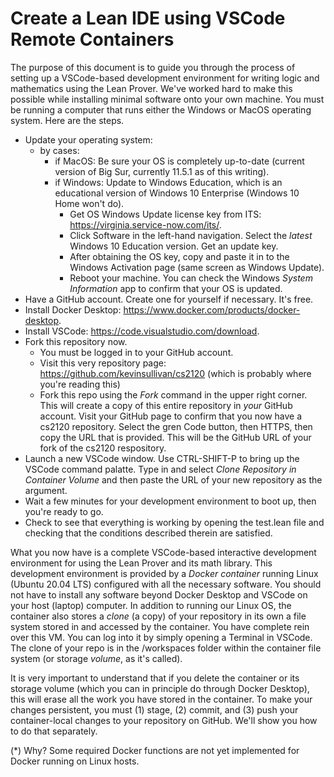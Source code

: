 # Create a Lean IDE using VSCode Remote Containers

The purpose of this document is to guide you through the process of setting up a VSCode-based development environment for writing logic and mathematics using the Lean Prover. We've worked hard to make this possible while installing minimal software onto your own machine. 
You must be running a computer that runs either the Windows or MacOS operating system. Here are the steps.

- Update your operating system:
  - by cases:
    - if MacOS: Be sure your OS is completely up-to-date (current version of Big Sur, currently 11.5.1 as of this writing).
    - if Windows: Update to Windows Education, which is an educational version of Windows 10 Enterprise (Windows 10 Home won't do).
      - Get OS Windows Update license key from ITS: https://virginia.service-now.com/its/.  
      - Click Software in the left-hand navigation. Select the *latest* Windows 10 Education version. Get an update key.
      - After obtaining the OS key, copy and paste it in to the Windows Activation page (same screen as Windows Update).
      - Reboot your machine. You can check the Windows *System Information* app to confirm that your OS is updated.
- Have a GitHub account. Create one for yourself if necessary. It's free.
- Install Docker Desktop: https://www.docker.com/products/docker-desktop.
- Install VSCode: https://code.visualstudio.com/download.
- Fork this repository now.
  - You must be logged in to your GitHub account.
  - Visit this very repository page: https://github.com/kevinsullivan/cs2120 (which is probably where you're reading this)
  - Fork this repo using the *Fork* command in the upper right corner. This will create a copy of this entire repository in *your* GitHub account. Visit your GitHub page to confirm that you now have a cs2120 repository. Select the gren Code button, then HTTPS, then copy the URL that is provided. This will be the GitHub URL of your fork of the cs2120 respository.
- Launch a new VSCode window. Use CTRL-SHIFT-P to bring up the VSCode command palatte. Type in and select *Clone Repository in Container Volume* and then paste the URL of your new repository as the argument.
- Wait a few minutes for your development environment to boot up, then you're ready to go.
- Check to see that everything is working by opening the test.lean file and checking that the conditions described therein are satisfied.

What you now have is a complete VSCode-based interactive development environment for using the Lean Prover and its math library. This development environment is provided by a *Docker container* running Linux (Ubuntu 20.04 LTS) configured with all the necessary software. You should not have to install any software beyond Docker Desktop and VSCode on your host (laptop) computer. In addition to running our Linux OS, the container also stores a *clone* (a copy) of your repository in its own a file system stored in and accessed by the container. You have complete rein over this VM. You can log into it by simply opening a Terminal in VSCode. The clone of your repo is in the /workspaces folder within the container file system (or storage *volume*, as it's called).

It is very important to understand that if you delete the container or its storage volume (which you can in principle do through Docker Desktop), this will erase all the work you have stored in the container. To make your changes persistent, you must (1) stage, (2) commit, and (3) push your container-local changes to your repository on GitHub. We'll show you how to do that separately.

(*) Why? Some required Docker functions are not yet implemented for Docker running on Linux hosts.
